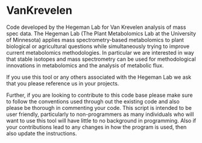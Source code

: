 # VanKrevelen
Code developed by the Hegeman Lab for Van Krevelen analysis of mass spec data. The Hegeman Lab (The Plant Metabolomics Lab at the University of Minnesota)  applies mass spectrometry-based metabolomics to plant biological or agricultural questions while simultaneously trying to improve current metabolomics methodologies.  In particular we are interested in way that stable isotopes and mass spectrometry can be used for methodological innovations in metabolomics and the analysis of metabolic flux.

If you use this tool or any others associated with the Hegeman Lab we ask that you please reference us in your projects. 

Further, if you are looking to contribute to this code base please make sure to follow the conventions used through out the existing code and also please be thorough in commenting your code. This script is intended to be user friendly, particularly to non-programmers as many individuals who will want to use this tool will have little to no background in programming. Also if your contributions lead to any changes in how the program is used, then also update the instructions. 
